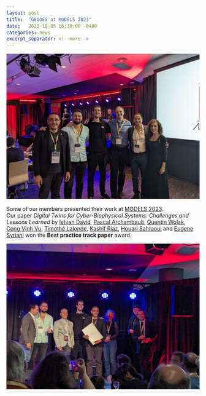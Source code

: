 ```yaml
---
layout: post
title:  "GEODES at MODELS 2023"
date:   2023-10-05 16:30:00 -0400
categories: news
excerpt_separator: <!--more-->
---
```


![The GEODES group 2023-2024](/assets/images/geodes_models_2023.jpg)

Some of our members presented their work at [MODELS 2023](https://conf.researchr.org/home/models-2023).  
Our paper *Digital Twins for Cyber-Biophysical Systems: Challenges and Lessons Learned* 
by [Istvan David], [Pascal Archambault], [Quentin Wolak], [Cong Vinh Vu], [Timothé Lalonde], [Kashif Riaz], [Houari Sahraoui] and [Eugene Syriani]
won the **Best practice track paper** award.

<!--more-->

![The GEODES group 2023-2024](/assets/images/geodes_models_2023_award.jpg)

[Eugene Syriani]: http://www-ens.iro.umontreal.ca/~syriani/
[Houari Sahraoui]: http://www.iro.umontreal.ca/~sahraouh/
[Pascal Archambault]: pascal.archambault@umontreal.ca
[Cong Vinh Vu]: https://ca.linkedin.com/in/vinh-vu-26659414a
[Quentin Wolak]: https://ca.linkedin.com/in/quentinwolak/en
[Istvan David]: https://istvandavid.com/
[Timothé Lalonde]: https://ca.linkedin.com/in/timothe-w-lalonde
[Kashif Riaz]: https://ca.linkedin.com/in/ceakr